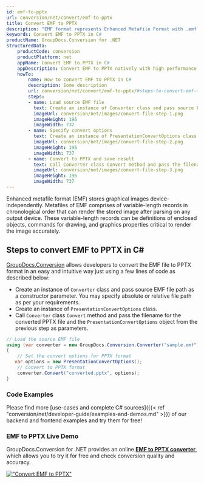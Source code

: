 ```yaml
---
id: emf-to-pptx
url: conversion/net/convert/emf-to-pptx
title: Convert EMF to PPTX
description: "EMF format represents Enhanced Metafile Format with .emf extension. Learn how to convert EMF to PPTX file programmatically in C# language using GroupDocs.Conversion for .NET library."
keywords: Convert EMF to PPTX in C#
productName: GroupDocs.Conversion for .NET
structuredData:
    productCode: conversion
    productPlatform: net
    appName: Convert EMF to PPTX in C#
    appDescription: Convert EMF to PPTX natively with high performance using C# language and server side GroupDocs.Conversion for .NET APIs, without the use of any software like Microsoft or Open Office.
    howTo:
        name: How to convert EMF to PPTX in C# 
        description: Some description
        url: conversion/net/convert/emf-to-pptx/#steps-to-convert-emf-to-pptx-in-c
        steps:
        - name: Load source EMF file 
          text: Create an instance of Converter class and pass source EMF file path as a constructor parameter. You may specify absolute or relative file path as per your requirements. 
          imageUrl: conversion/net/images/convert-file-step-1.png
          imageHeight: 196
          imageWidth: 737
        - name: Specify convert options 
          text: Create an instance of PresentationConvertOptions class.
          imageUrl: conversion/net/images/convert-file-step-2.png
          imageHeight: 196
          imageWidth: 737
        - name: Convert to PPTX and save result 
          text: Call Converter class Convert method and pass the filename for the converted HTML file and the PresentationConvertOptions object from the previous step as parameters.
          imageUrl: conversion/net/images/convert-file-step-3.png
          imageHeight: 196
          imageWidth: 737
---
```


Enhanced metafile format (EMF) stores graphical images device-independently. Metafiles of EMF comprises of variable-length records in chronological order that can render the stored image after parsing on any output device. These variable-length records can be definitions of enclosed objects, commands for drawing, and graphics properties critical to render the image accurately.

## Steps to convert EMF to PPTX in C#

[GroupDocs.Conversion](https://products.groupdocs.com/conversion/net) allows developers to convert the EMF file to PPTX format in an easy and intuitive way just using a few lines of code as described below:

* Create an instance of `Converter` class and pass source EMF file path as a constructor parameter. You may specify absolute or relative file path as per your requirements. 
* Create an instance of `PresentationConvertOptions` class.
* Call `Converter` class `Convert` method and pass the filename for the converted PPTX file and the `PresentationConvertOptions` object from the previous step as parameters.

```csharp
// Load the source EMF file
using (var converter = new GroupDocs.Conversion.Converter("sample.emf"))
{
    // Set the convert options for PPTX format
   var options = new PresentationConvertOptions();
    // Convert to PPTX format
    converter.Convert("converted.pptx", options);
}
```

### Code Examples

Please find more [use-cases and complete C# sources]({{< ref "conversion/net/developer-guide/examples-and-demos.md" >}}) of our backend and frontend examples and try them for free!

### EMF to PPTX Live Demo

GroupDocs.Conversion for .NET provides an online [**EMF to PPTX converter**](https://products.groupdocs.app/conversion/emf-to-pptx), which allows you to try it for free and check conversion quality and accuracy.

[!["Convert EMF to PPTX"](conversion/net/images/convert-to-pptx/convert-emf-to-pptx.png)](https://products.groupdocs.app/conversion/emf-to-pptx)